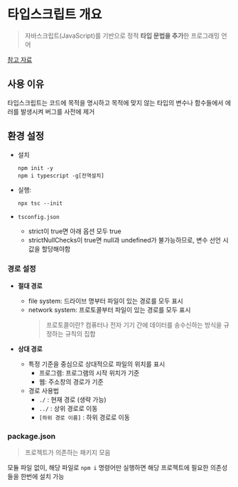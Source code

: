 # 타입스크립트 개요

> 자바스크립트(JavaScript)를 기반으로 정적 **타입 문법을 추가**한 프로그래밍 언어

[참고 자료](https://www.samsungsds.com/kr/insights/typescript.html)

## 사용 이유

타입스크립트는 코드에 목적을 명시하고 목적에 맞지 않는 타입의 변수나 함수들에서 에러를 발생시켜 버그를 사전에 제거

## 환경 설정

- 설치

  ```
  npm init -y
  npm i typescript -g[전역설치]
  ```

- 실행:
  ```
  npx tsc --init
  ```
- `tsconfig.json`
  - strict이 true면 아래 옵션 모두 true
  - strictNullChecks이 true면 null과 undefined가 불가능하므로, 변수 선언 시 값을 할당해야함

### 경로 설정

- **절대 경로**

  - file system: 드라이브 명부터 파일이 있는 경로를 모두 표시
  - network system: 프로토콜부터 파일이 있는 경로를 모두 표시
    > 프로토콜이란? 컴퓨터나 전자 기기 간에 데이터를 송수신하는 방식을 규정하는 규칙의 집합

- **상대 경로**
  - 특정 기준을 중심으로 상대적으로 파일의 위치를 표시
    - 프로그램: 프로그램의 시작 위치가 기준
    - 웹: 주소창의 경로가 기준
  - 경로 사용법
    - `./` : 현재 경로 (생략 가능)
    - `../` : 상위 경로로 이동
    - `[하위 경로 이름]` : 하위 경로로 이동

### package.json

> 프로젝트가 의존하는 패키지 모음

모듈 파일 없이, 해당 파일로 `npm i` 명령어만 실행하면 해당 프로젝트에 필요한 의존성들을 한번에 설치 가능
